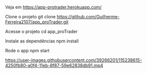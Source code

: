 
Veja em
https://app-protrader.herokuapp.com/

Clone o projeto
git clone https://github.com/Guilherme-Ferreira2107/app_proTrader.git

Acesse o projeto
cd app_proTrader

Instale as dependências
npm install

Rode o app
npm start

https://user-images.githubusercontent.com/39266201/115238615-4250fb80-a0f4-11eb-8f87-59e62838db91.mp4
